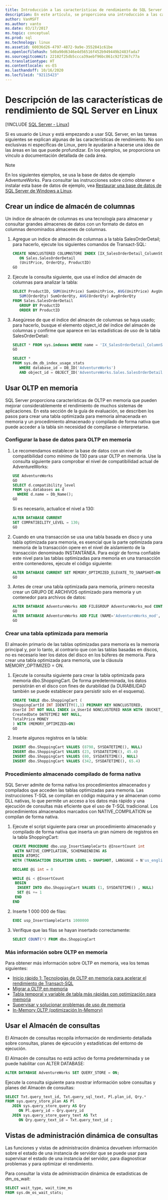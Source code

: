 ```yaml
---
title: Introducción a las características de rendimiento de SQL Server en Linux
description: En este artículo, se proporciona una introducción a las características de rendimiento de SQL Server para usuarios de Linux que empiecen a usar SQL Server. Muchos de estos ejemplos funcionan en todas las plataformas, pero el contexto de este artículo es Linux.
author: VanMSFT
ms.author: vanto
ms.date: 03/17/2017
ms.topic: conceptual
ms.prod: sql
ms.technology: linux
ms.assetid: 60036d26-4797-4872-9a9e-3552841c61be
ms.openlocfilehash: 5d0a90d6346e4d56516f452b949449b2483fada7
ms.sourcegitcommit: 22102f25db5ccca39aebf96bc861c92f2367c77a
ms.translationtype: HT
ms.contentlocale: es-ES
ms.lasthandoff: 10/16/2020
ms.locfileid: "92115423"
---
```

# <a name="walkthrough-for-the-performance-features-of-sql-server-on-linux"></a>Descripción de las características de rendimiento de SQL Server en Linux

[!INCLUDE [SQL Server - Linux](../includes/applies-to-version/sql-linux.md)]

Si es usuario de Linux y está empezando a usar SQL Server, en las tareas siguientes se explican algunas de las características de rendimiento. No son exclusivas ni específicas de Linux, pero le ayudarán a hacerse una idea de las áreas en las que puede profundizar. En los ejemplos, se proporciona un vínculo a documentación detallada de cada área.

> [!NOTE]
> En los siguientes ejemplos, se usa la base de datos de ejemplo AdventureWorks. Para consultar las instrucciones sobre cómo obtener e instalar esta base de datos de ejemplo, vea [Restaurar una base de datos de SQL Server de Windows a Linux](sql-server-linux-migrate-restore-database.md).

## <a name="create-a-columnstore-index"></a>Crear un índice de almacén de columnas
Un índice de almacén de columnas es una tecnología para almacenar y consultar grandes almacenes de datos con un formato de datos en columnas denominados almacenes de columnas.  

1. Agregue un índice de almacén de columnas a la tabla SalesOrderDetail; para hacerlo, ejecute los siguientes comandos de Transact-SQL:

   ```sql
   CREATE NONCLUSTERED COLUMNSTORE INDEX [IX_SalesOrderDetail_ColumnStore]
      ON Sales.SalesOrderDetail
      (UnitPrice, OrderQty, ProductID)
   GO
   ```

2. Ejecute la consulta siguiente, que usa el índice del almacén de columnas para analizar la tabla:

   ```sql
   SELECT ProductID, SUM(UnitPrice) SumUnitPrice, AVG(UnitPrice) AvgUnitPrice,
      SUM(OrderQty) SumOrderQty, AVG(OrderQty) AvgOrderQty
   FROM Sales.SalesOrderDetail
      GROUP BY ProductID
      ORDER BY ProductID
   ```

3. Asegúrese de que el índice del almacén de columnas se haya usado; para hacerlo, busque el elemento object_id del índice del almacén de columnas y confirme que aparece en las estadísticas de uso de la tabla SalesOrderDetail:

   ```sql
   SELECT * FROM sys.indexes WHERE name = 'IX_SalesOrderDetail_ColumnStore'
   GO

   SELECT * 
   FROM sys.dm_db_index_usage_stats
      WHERE database_id = DB_ID('AdventureWorks')
      AND object_id = OBJECT_ID('AdventureWorks.Sales.SalesOrderDetail');
   ```
   
## <a name="use-in-memory-oltp"></a>Usar OLTP en memoria
SQL Server proporciona características de OLTP en memoria que pueden mejorar considerablemente el rendimiento de muchos sistemas de aplicaciones.  En esta sección de la guía de evaluación, se describen los pasos para crear una tabla optimizada para memoria almacenada en memoria y un procedimiento almacenado y compilado de forma nativa que puede acceder a la tabla sin necesidad de compilarse o interpretarse.

### <a name="configure-database-for-in-memory-oltp"></a>Configurar la base de datos para OLTP en memoria
1. Le recomendamos establecer la base de datos con un nivel de compatibilidad como mínimo de 130 para usar OLTP en memoria.  Use la consulta siguiente para comprobar el nivel de compatibilidad actual de AdventureWorks:  

   ```sql
   USE AdventureWorks
   GO
   SELECT d.compatibility_level
   FROM sys.databases as d
     WHERE d.name = Db_Name();
   GO
   ```
   
   Si es necesario, actualice el nivel a 130:

   ```sql
   ALTER DATABASE CURRENT
   SET COMPATIBILITY_LEVEL = 130;
   GO
   ```

2. Cuando en una transacción se usa una tabla basada en disco y una tabla optimizada para memoria, es esencial que la parte optimizada para memoria de la transacción opere en el nivel de aislamiento de la transacción denominado INSTANTÁNEA.  Para exigir de forma confiable este nivel para las tablas optimizadas para memoria en una transacción entre contenedores, ejecute el código siguiente:

   ```sql
   ALTER DATABASE CURRENT SET MEMORY_OPTIMIZED_ELEVATE_TO_SNAPSHOT=ON
   GO
   ```

3. Antes de crear una tabla optimizada para memoria, primero necesita crear un GRUPO DE ARCHIVOS optimizado para memoria y un contenedor para archivos de datos:

   ```sql
   ALTER DATABASE AdventureWorks ADD FILEGROUP AdventureWorks_mod CONTAINS memory_optimized_data
   GO  
   ALTER DATABASE AdventureWorks ADD FILE (NAME='AdventureWorks_mod', FILENAME='/var/opt/mssql/data/AdventureWorks_mod') TO FILEGROUP AdventureWorks_mod
   GO
   ```

### <a name="create-a-memory-optimized-table"></a>Crear una tabla optimizada para memoria
El almacén primario de las tablas optimizadas para memoria es la memoria principal y, por lo tanto, al contrario que con las tablas basadas en discos, no es necesario leer los datos del disco en los búferes de memoria.  Para crear una tabla optimizada para memoria, use la cláusula MEMORY_OPTIMIZED = ON.

1. Ejecute la consulta siguiente para crear la tabla optimizada para memoria dbo.ShoppingCart.  De forma predeterminada, los datos persistirán en el disco con fines de durabilidad (la DURABILIDAD también se puede establecer para persistir solo en el esquema). 

   ```sql
   CREATE TABLE dbo.ShoppingCart ( 
   ShoppingCartId INT IDENTITY(1,1) PRIMARY KEY NONCLUSTERED,
   UserId INT NOT NULL INDEX ix_UserId NONCLUSTERED HASH WITH (BUCKET_COUNT=1000000), 
   CreatedDate DATETIME2 NOT NULL, 
   TotalPrice MONEY
   ) WITH (MEMORY_OPTIMIZED=ON) 
   GO
   ```

2. Inserte algunos registros en la tabla:

   ```sql
   INSERT dbo.ShoppingCart VALUES (8798, SYSDATETIME(), NULL) 
   INSERT dbo.ShoppingCart VALUES (23, SYSDATETIME(), 45.4) 
   INSERT dbo.ShoppingCart VALUES (80, SYSDATETIME(), NULL) 
   INSERT dbo.ShoppingCart VALUES (342, SYSDATETIME(), 65.4) 
   ```

### <a name="natively-compiled-stored-procedure"></a>Procedimiento almacenado compilado de forma nativa
SQL Server admite de forma nativa los procedimientos almacenados y compilados que acceden las tablas optimizadas para memoria. Las instrucciones T-SQL se compilan en código máquina y se almacenan como DLL nativas, lo que permite un acceso a los datos más rápido y una ejecución de consultas más eficiente que el uso de T-SQL tradicional.   Los procedimientos almacenados marcados con NATIVE_COMPILATION se compilan de forma nativa. 

1. Ejecute el script siguiente para crear un procedimiento almacenado y compilado de forma nativa que inserta un gran número de registros en la tabla ShoppingCart:


   ```sql
   CREATE PROCEDURE dbo.usp_InsertSampleCarts @InsertCount int 
    WITH NATIVE_COMPILATION, SCHEMABINDING AS 
   BEGIN ATOMIC 
   WITH (TRANSACTION ISOLATION LEVEL = SNAPSHOT, LANGUAGE = N'us_english')

   DECLARE @i int = 0

   WHILE @i < @InsertCount 
    BEGIN 
     INSERT INTO dbo.ShoppingCart VALUES (1, SYSDATETIME() , NULL) 
     SET @i += 1 
    END
   END 
   ```
2. Inserte 1 000 000 de filas:

   ```sql
   EXEC usp_InsertSampleCarts 1000000 
   ```

3. Verifique que las filas se hayan insertado correctamente:

   ```sql
   SELECT COUNT(*) FROM dbo.ShoppingCart 
   ```

### <a name="learn-more-about-in-memory-oltp"></a>Más información sobre OLTP en memoria
Para obtener más información sobre OLTP en memoria, vea los temas siguientes:

- [Inicio rápido 1: Tecnologías de OLTP en memoria para acelerar el rendimiento de Transact-SQL](../relational-databases/in-memory-oltp/survey-of-initial-areas-in-in-memory-oltp.md)
- [Migrar a OLTP en memoria](../relational-databases/in-memory-oltp/plan-your-adoption-of-in-memory-oltp-features-in-sql-server.md)
- [Tabla temporal y variable de tabla más rápidas con optimización para memoria](../relational-databases/in-memory-oltp/faster-temp-table-and-table-variable-by-using-memory-optimization.md)
- [Supervisar y solucionar problemas de uso de memoria](../relational-databases/in-memory-oltp/monitor-and-troubleshoot-memory-usage.md)
- [In-Memory OLTP (optimización In-Memory)](../relational-databases/in-memory-oltp/in-memory-oltp-in-memory-optimization.md)

## <a name="use-query-store"></a>Usar el Almacén de consultas
El Almacén de consultas recopila información de rendimiento detallada sobre consultas, planes de ejecución y estadísticas del entorno de ejecución.

El Almacén de consultas no está activo de forma predeterminada y se puede habilitar con ALTER DATABASE:

   ```sql
   ALTER DATABASE AdventureWorks SET QUERY_STORE = ON;
   ```

Ejecute la consulta siguiente para mostrar información sobre consultas y planes del Almacén de consultas: 

   ```sql
   SELECT Txt.query_text_id, Txt.query_sql_text, Pl.plan_id, Qry.*
   FROM sys.query_store_plan AS Pl
      JOIN sys.query_store_query AS Qry
         ON Pl.query_id = Qry.query_id
      JOIN sys.query_store_query_text AS Txt
         ON Qry.query_text_id = Txt.query_text_id ;
   ```

## <a name="query-dynamic-management-views"></a>Vistas de administración dinámica de consultas
Las funciones y vistas de administración dinámica devuelven información sobre el estado de una instancia de servidor que se puede usar para supervisar el estado de una instancia del servidor, para diagnosticar problemas y para optimizar el rendimiento.

Para consultar la vista de administración dinámica de estadísticas de dm_os_wait:

   ```sql
   SELECT wait_type, wait_time_ms
   FROM sys.dm_os_wait_stats;
   ```